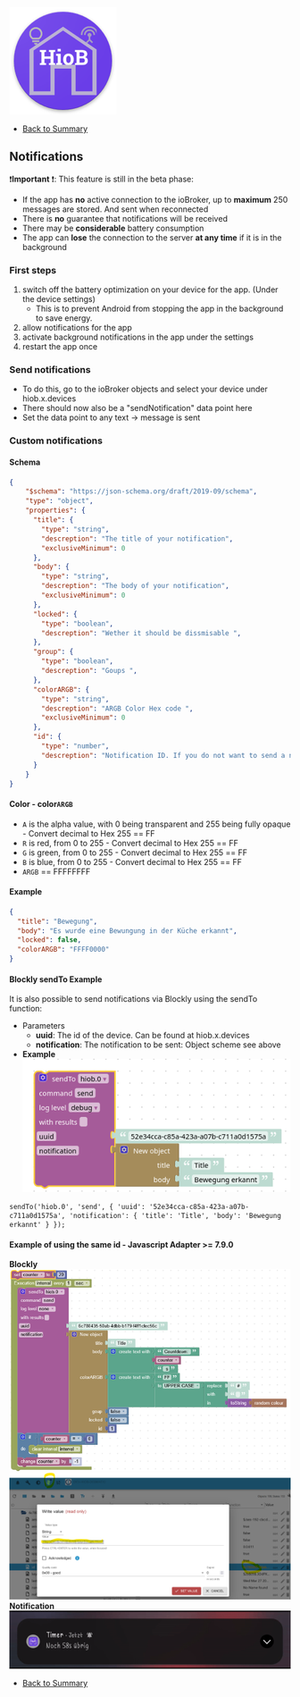 ![Logo](../../admin/hiob.png)

-   [Back to Summary](/docs/en/README.md)

## Notifications

❗**Important** ❗: This feature is still in the beta phase:
- If the app has **no** active connection to the ioBroker, up to **maximum** 250 messages are stored. And sent when reconnected
- There is **no** guarantee that notifications will be received
- There may be **considerable** battery consumption
- The app can **lose** the connection to the server **at any time** if it is in the background

### First steps
1. switch off the battery optimization on your device for the app. (Under the device settings)
    - This is to prevent Android from stopping the app in the background to save energy.
2. allow notifications for the app 
3. activate background notifications in the app under the settings
4. restart the app once

### Send notifications
- To do this, go to the ioBroker objects and select your device under hiob.x.devices
- There should now also be a "sendNotification" data point here
- Set the data point to any text -> message is sent

### Custom notifications
#### Schema

```JSON
{
	"$schema": "https://json-schema.org/draft/2019-09/schema",
    "type": "object",
    "properties": {
      "title": {
      	"type": "string",
        "descreption": "The title of your notification",
        "exclusiveMinimum": 0
      },
      "body": {
      	"type": "string",
        "descreption": "The body of your notification",
        "exclusiveMinimum": 0
      },
      "locked": {
      	"type": "boolean",
        "descreption": "Wether it should be dissmisable ",
      },
      "group": {
      	"type": "boolean",
        "descreption": "Goups ",
      },
      "colorARGB": {
      	"type": "string",
        "descreption": "ARGB Color Hex code ",
        "exclusiveMinimum": 0
      },
      "id": {
      	"type": "number",
        "descreption": "Notification ID. If you do not want to send a new notification, give it the same ID and the old one will be overwritten",
      }
    }
}
```
#### Color - color`ARGB`

- `A` is the alpha value, with 0 being transparent and 255 being fully opaque - Convert decimal to Hex 255 == FF
- `R` is red, from 0 to 255 - Convert decimal to Hex 255 == FF
- `G` is green, from 0 to 255 - Convert decimal to Hex 255 == FF
- `B` is blue, from 0 to 255 - Convert decimal to Hex 255 == FF
- `ARGB` == FFFFFFFF
#### Example
```JSON
{
  "title": "Bewegung",
  "body": "Es wurde eine Bewungung in der Küche erkannt",
  "locked": false,
  "colorARGB": "FFFF0000"
}
```
#### Blockly sendTo Example
It is also possible to send notifications via Blockly using the sendTo function:
- Parameters
  - **uuid**: The id of the device. Can be found at hiob.x.devices
  - **notification**: The notification to be sent: Object scheme see above
- **Example** <br>
![Example](img/sendToExample.png)
```JS
sendTo('hiob.0', 'send', { 'uuid': '52e34cca-c85a-423a-a07b-c711a0d1575a', 'notification': { 'title': 'Title', 'body': 'Bewegung erkannt' } });
```

#### Example of using the same id - Javascript Adapter >= 7.9.0
**Blockly** <br>
![Example](img/notificationBlockly2.png) <br>
![Example](img/notificationID.png) <br>
**Notification** <br>
![Example](img/notificationIDExample.gif)

-   [Back to Summary](/docs/en/README.md)